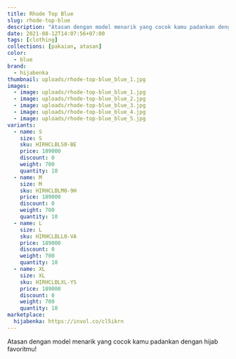 ```yaml
---
title: Rhode Top Blue
slug: rhode-top-blue
description: "Atasan dengan model menarik yang cocok kamu padankan dengan hijab favoritmu!"
date: 2021-08-12T14:07:56+07:00
tags: [clothing]
collections: [pakaian, atasan]
color:
  - blue
brand:
  - hijabenka
thumbnail: uploads/rhode-top-blue_blue_1.jpg
images:
  - image: uploads/rhode-top-blue_blue_1.jpg
  - image: uploads/rhode-top-blue_blue_2.jpg
  - image: uploads/rhode-top-blue_blue_3.jpg
  - image: uploads/rhode-top-blue_blue_4.jpg
  - image: uploads/rhode-top-blue_blue_5.jpg
variants:
  - name: S
    size: S
    sku: HIRHCLBLS0-BE
    price: 189000
    discount: 0
    weight: 700
    quantity: 10
  - name: M
    size: M
    sku: HIRHCLBLM0-9H
    price: 189000
    discount: 0
    weight: 700
    quantity: 10
  - name: L
    size: L
    sku: HIRHCLBLL0-VA
    price: 189000
    discount: 0
    weight: 700
    quantity: 10
  - name: XL
    size: XL
    sku: HIRHCLBLXL-YS
    price: 189000
    discount: 0
    weight: 700
    quantity: 10
marketplace:
  hijabenka: https://invol.co/cl5ikrn
---
```


Atasan dengan model menarik yang cocok kamu padankan dengan hijab favoritmu!
